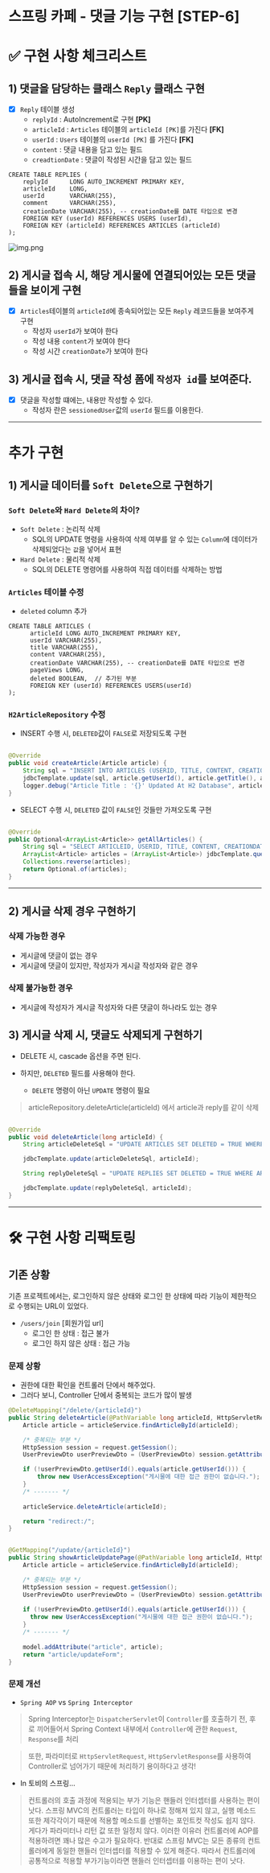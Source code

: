 스프링 카페 - 댓글 기능 구현 [STEP-6]
===

# ✅ 구현 사항 체크리스트

## 1) 댓글을 담당하는 클래스 ```Reply``` 클래스 구현

- [X] ```Reply``` 테이블 생성
    - ```replyId``` : AutoIncrement로 구현 **[PK]**
    - ```articleId``` : ```Articles``` 테이블의 ```articleId [PK]```를 가진다 **[FK]**
    - ```userId``` : ```Users``` 테이블의 ```userId [PK]``` 를 가진다 **[FK]**
    - ```content``` : 댓글 내용을 담고 있는 필드
    - ```creadtionDate``` : 댓글이 작성된 시간을 담고 있는 필드

```
CREATE TABLE REPLIES (
    replyId      LONG AUTO_INCREMENT PRIMARY KEY,
    articleId    LONG,
    userId       VARCHAR(255),
    comment      VARCHAR(255),
    creationDate VARCHAR(255), -- creationDate를 DATE 타입으로 변경
    FOREIGN KEY (userId) REFERENCES USERS (userId),
    FOREIGN KEY (articleId) REFERENCES ARTICLES (articleId)
);
```

![img.png](img/img_5.png)

## 2) 게시글 접속 시, 해당 게시물에 연결되어있는 모든 댓글들을 보이게 구현

- [x] ```Articles```테이블의 ```articleId```에 종속되어있는 모든 ```Reply``` 레코드들을 보여주게 구현
    - 작성자 ```userId```가 보여야 한다
    - 작성 내용 ```content```가 보여야 한다
    - 작성 시간 ```creationDate```가 보여야 한다

## 3) 게시글 접속 시, 댓글 작성 폼에 ```작성자 id```를 보여준다.

- [x] 댓글을 작성할 떄에는, 내용만 작성할 수 있다.
    - 작성자 란은 ```sessionedUser```값의 ```userId``` 필드를 이용한다.

---

# 추가 구현

## 1) 게시글 데이터를 ```Soft Delete```으로 구현하기

### ```Soft Delete```와 ```Hard Delete```의 차이?

- ```Soft Delete``` : 논리적 삭제
    - SQL의 UPDATE 명령을 사용하여 삭제 여부를 알 수 있는 ```Column```에 데이터가 삭제되었다는 ```값```을 넣어서 표현
- ```Hard Delete``` : 물리적 삭제
    - SQL의 DELETE 명령어를 사용하여 직접 데이터를 삭제하는 방법

### ```Articles``` 테이블 수정

- ```deleted``` column 추가

```
CREATE TABLE ARTICLES (
      articleId LONG AUTO_INCREMENT PRIMARY KEY,
      userId VARCHAR(255),
      title VARCHAR(255),
      content VARCHAR(255),
      creationDate VARCHAR(255), -- creationDate를 DATE 타입으로 변경
      pageViews LONG,
      deleted BOOLEAN,  // 추가된 부분
      FOREIGN KEY (userId) REFERENCES USERS(userId)
);
```

### ```H2ArticleRepository``` 수정

- INSERT 수행 시, ```DELETED```값이 ```FALSE```로 저장되도록 구현

```java

@Override
public void createArticle(Article article) {
    String sql = "INSERT INTO ARTICLES (USERID, TITLE, CONTENT, CREATIONDATE, PAGEVIEWS, DELETED) VALUES (?, ?, ?, ?, ?, false)";
    jdbcTemplate.update(sql, article.getUserId(), article.getTitle(), article.getContent(), article.getCreationDate().toString(), article.getPageViews());
    logger.debug("Article Title : '{}' Updated At H2 Database", article.getTitle());
}
```

- SELECT 수행 시, ```DELETED``` 값이 ```FALSE```인 것들만 가져오도록 구현

```java

@Override
public Optional<ArrayList<Article>> getAllArticles() {
    String sql = "SELECT ARTICLEID, USERID, TITLE, CONTENT, CREATIONDATE, PAGEVIEWS FROM ARTICLES WHERE DELETED = FALSE";
    ArrayList<Article> articles = (ArrayList<Article>) jdbcTemplate.query(sql, new ArticleRowMapper());
    Collections.reverse(articles);
    return Optional.of(articles);
}
```

---

## 2) 게시글 삭제 경우 구현하기

### 삭제 가능한 경우

- 게시글에 댓글이 없는 경우
- 게시글에 댓글이 있지만, 작성자가 게시글 작성자와 같은 경우

### 삭제 불가능한 경우

- 게시글에 작성자가 게시글 작성자와 다른 댓글이 하나라도 있는 경우

## 3) 게시글 삭제 시, 댓글도 삭제되게 구현하기

- DELETE 시, cascade 옵션을 주면 된다.

- 하지만, ```DELETED``` 필드를 사용해야 한다.
    - ```DELETE``` 명령이 아닌 ```UPDATE``` 명령이 필요

> articleRepository.deleteArticle(articleId) 에서 article과 reply를 같이 삭제

```java

@Override
public void deleteArticle(long articleId) {
    String articleDeleteSql = "UPDATE ARTICLES SET DELETED = TRUE WHERE ARTICLEID = ?";

    jdbcTemplate.update(articleDeleteSql, articleId);

    String replyDeleteSql = "UPDATE REPLIES SET DELETED = TRUE WHERE ARTICLEID = ?";

    jdbcTemplate.update(replyDeleteSql, articleId);
}
```

---

# 🛠️ 구현 사항 리팩토링

## 기존 상황

기존 프로젝트에서는, 로그인하지 않은 상태와 로그인 한 상태에 따라 기능이 제한적으로 수행되는 URL이 있었다.

- ```/users/join``` [회원가입 url]
    - 로그인 한 상태 : 접근 불가
    - 로그인 하지 않은 상태 : 접근 가능

### 문제 상황

- 권한에 대한 확인을 컨트롤러 단에서 해주었다.
- 그러다 보니, Controller 단에서 중복되는 코드가 많이 발생
```java
@DeleteMapping("/delete/{articleId}")
public String deleteArticle(@PathVariable long articleId, HttpServletRequest request, Model model) {
    Article article = articleService.findArticleById(articleId);

    /* 중복되는 부분 */
    HttpSession session = request.getSession();
    UserPreviewDto userPreviewDto = (UserPreviewDto) session.getAttribute("sessionedUser");

    if (!userPreviewDto.getUserId().equals(article.getUserId())) {
        throw new UserAccessException("게시물에 대한 접근 권한이 없습니다.");
    }
    /* ------- */
  
    articleService.deleteArticle(articleId);

    return "redirect:/";
}


@GetMapping("/update/{articleId}")
public String showArticleUpdatePage(@PathVariable long articleId, HttpServletRequest request, Model model) {
    Article article = articleService.findArticleById(articleId);

    /* 중복되는 부분 */
    HttpSession session = request.getSession();
    UserPreviewDto userPreviewDto = (UserPreviewDto) session.getAttribute("sessionedUser");
  
    if (!userPreviewDto.getUserId().equals(article.getUserId())) {
      throw new UserAccessException("게시물에 대한 접근 권한이 없습니다.");
    }
    /* ------- */ 
  
    model.addAttribute("article", article);
    return "article/updateForm";
}
```

### 문제 개선
- ```Spring AOP``` vs ```Spring Interceptor```
> Spring Interceptor는 ```DispatcherServlet```이 ```Controller```를 호출하기 전, 후로 끼어들어서 Spring Context 내부에서 ```Controller```에 관한 ```Request```, ```Response```를 처리

> 또한, 파라미터로 ```HttpServletRequest```, ```HttpServletResponse```를 사용하여 Controller로 넘어가기 때문에 처리하기 용이하다고 생각!

- In 토비의 스프링...
> 컨트롤러의 호출 과정에 적용되는 부가 기능은 핸들러 인터셉터를 사용하는 편이 낫다. 스프링 MVC의 컨트롤러는 타입이 하나로 정해져 있지 않고, 실행 메소드 또한 제각각이기 때문에 적용할 메소드를 선별하는 포인트컷 작성도 쉽지 않다. 게다가 파라미터나 리턴 값 또한 일정치 않다. 이러한 이유러 컨트롤러에 AOP를 적용하려면 꽤나 많은 수고가 필요하다. 반대로 스프링 MVC는 모든 종류의 컨트롤러에게 동일한 핸들러 인터셉터를 적용할 수 있게 해준다. 따라서 컨트롤러에 공통적으로 적용할 부가기능이라면 핸들러 인터셉터를 이용하는 편이 낫다.

